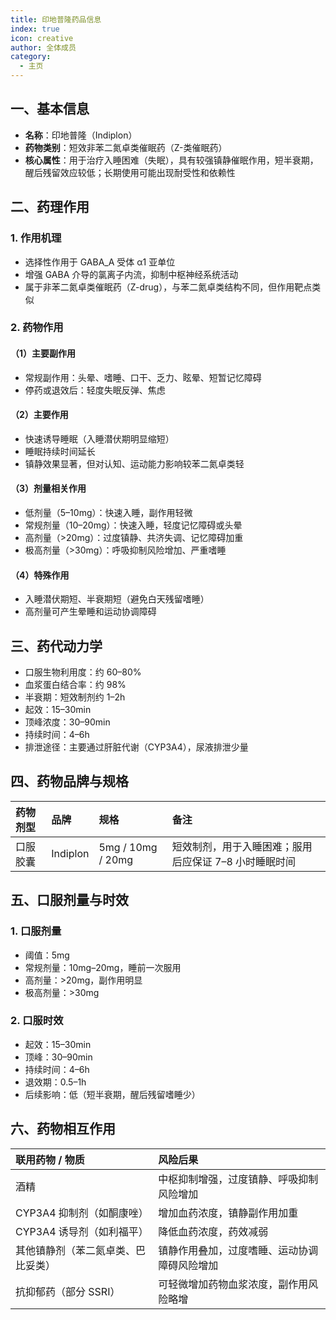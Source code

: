 ```yaml
---
title: 印地普隆药品信息
index: true
icon: creative
author: 全体成员
category:
  - 主页
---
```


## 一、基本信息
- **名称**：印地普隆（Indiplon）
- **药物类别**：短效非苯二氮卓类催眠药（Z-类催眠药）
- **核心属性**：用于治疗入睡困难（失眠），具有较强镇静催眠作用，短半衰期，醒后残留效应较低；长期使用可能出现耐受性和依赖性


## 二、药理作用
### 1. 作用机理
- 选择性作用于 GABA_A 受体 α1 亚单位
- 增强 GABA 介导的氯离子内流，抑制中枢神经系统活动
- 属于非苯二氮卓类催眠药（Z-drug），与苯二氮卓类结构不同，但作用靶点类似

### 2. 药物作用
#### （1）主要副作用
- 常规副作用：头晕、嗜睡、口干、乏力、眩晕、短暂记忆障碍
- 停药或退效后：轻度失眠反弹、焦虑

#### （2）主要作用
- 快速诱导睡眠（入睡潜伏期明显缩短）
- 睡眠持续时间延长
- 镇静效果显著，但对认知、运动能力影响较苯二氮卓类轻

#### （3）剂量相关作用
- 低剂量（5–10mg）：快速入睡，副作用轻微
- 常规剂量（10–20mg）：快速入睡，轻度记忆障碍或头晕
- 高剂量（>20mg）：过度镇静、共济失调、记忆障碍加重
- 极高剂量（>30mg）：呼吸抑制风险增加、严重嗜睡

#### （4）特殊作用
- 入睡潜伏期短、半衰期短（避免白天残留嗜睡）
- 高剂量可产生晕睡和运动协调障碍


## 三、药代动力学
- 口服生物利用度：约 60–80%
- 血浆蛋白结合率：约 98%
- 半衰期：短效制剂约 1–2h
- 起效：15–30min
- 顶峰浓度：30–90min
- 持续时间：4–6h
- 排泄途径：主要通过肝脏代谢（CYP3A4），尿液排泄少量


## 四、药物品牌与规格
| 药物剂型   | 品牌     | 规格         | 备注                                           |
| :--------- | :------- | :----------- | :--------------------------------------------- |
| 口服胶囊   | Indiplon | 5mg / 10mg / 20mg | 短效制剂，用于入睡困难；服用后应保证 7–8 小时睡眠时间 |


## 五、口服剂量与时效
### 1. 口服剂量
- 阈值：5mg
- 常规剂量：10mg–20mg，睡前一次服用
- 高剂量：>20mg，副作用明显
- 极高剂量：>30mg

### 2. 口服时效
- 起效：15–30min
- 顶峰：30–90min
- 持续时间：4–6h
- 退效期：0.5–1h
- 后续影响：低（短半衰期，醒后残留嗜睡少）


## 六、药物相互作用
| 联用药物 / 物质       | 风险后果                                           |
| :-------------------- | :------------------------------------------------- |
| 酒精                 | 中枢抑制增强，过度镇静、呼吸抑制风险增加           |
| CYP3A4 抑制剂（如酮康唑） | 增加血药浓度，镇静副作用加重                       |
| CYP3A4 诱导剂（如利福平） | 降低血药浓度，药效减弱                             |
| 其他镇静剂（苯二氮卓类、巴比妥类） | 镇静作用叠加，过度嗜睡、运动协调障碍风险增加       |
| 抗抑郁药（部分 SSRI） | 可轻微增加药物血浆浓度，副作用风险略增              |
 
